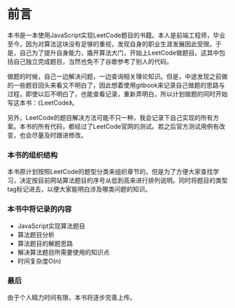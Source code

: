 # 前言

本书是一本使用JavaScript实现LeetCode题目的书籍。本人是前端工程师，毕业至今，因为对算法这块没有足够的重视，发现自身的职业生涯发展因此受限。于是，自己为了提升自身能力，撬开算法大门，开始上LeetCode做题目。这其中包括自己独立完成题目，当然也免不了谷歌参考了别人的代码。

做题的时候，自己一边解决问题，一边查询相关理论知识。但是，中途发现之前做的一些题目回头来看又不明白了，因此想着使用gitbook来记录自己做题的思路与过程，即使以后不明白了，也能查看记录，重新弄明白，所以计划做题的同时开始写这本书：《LeetCode》。

另外，LeetCode的题目解决方法可能不只一种，我会记录下自己实现的所有方案。本书的所有代码，都经过了LeetCode官网的测试。若之后官方测试用例有改变，也会尽量及时跟进修改。

### 本书的组织结构
本书原计划按照LeetCode的题型分类来组织章节的，但是为了方便大家查找学习，决定按目前网站算法题目的序号从低到高来进行排列说明。同时将题目的类型tag标记进去，以便大家能明白涉及哪类问题的知识。

### 本书中将记录的内容
- JavaScript实现算法题目
- 算法题目分析
- 算法题目的解题思路
- 解决算法题目所需要使用的知识点
- 时间复杂度O(n)

### 最后
由于个人精力时间有限，本书将逐步完善上传。